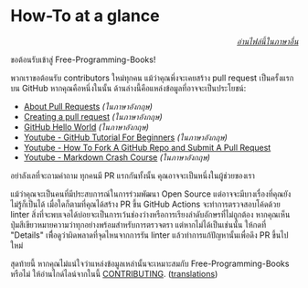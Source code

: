 # How-To at a glance

<div align="right" markdown="1">

*[อ่านไฟล์นี้ในภาษาอื่น](../README.md#translations)*

</div>

ขอต้อนรับเข้าสู่ Free-Programming-Books!

พวกเราขอต้อนรับ contributors ใหม่ทุกคน แม้ว่าคุณพึ่งจะเคยสร้าง pull request เป็นครั้งแรกบน GitHub หากคุณคือหนึ่งในนั้น ด้านล่างนี้คือแหล่งข้อมูลที่อาจจะเป็นประโยชน์:

* [About Pull Requests](https://docs.github.com/en/pull-requests/collaborating-with-pull-requests/proposing-changes-to-your-work-with-pull-requests/about-pull-requests) *(ในภาษาอังกฤษ)*
* [Creating a pull request](https://docs.github.com/en/pull-requests/collaborating-with-pull-requests/proposing-changes-to-your-work-with-pull-requests/creating-a-pull-request) *(ในภาษาอังกฤษ)*
* [GitHub Hello World](https://docs.github.com/en/get-started/quickstart/hello-world) *(ในภาษาอังกฤษ)*
* [Youtube - GitHub Tutorial For Beginners](https://www.youtube.com/watch?v=0fKg7e37bQE) *(ในภาษาอังกฤษ)*
* [Youtube - How To Fork A GitHub Repo and Submit A Pull Request](https://www.youtube.com/watch?v=G1I3HF4YWEw)
* [Youtube - Markdown Crash Course](https://www.youtube.com/watch?v=HUBNt18RFbo) *(ในภาษาอังกฤษ)*


อย่าลังเลที่จะถามคำถาม ทุกคนมี PR แรกกันทั้งนั้น คุณอาจจะเป็นหนึ่งในผู้ช่วยของเรา

แม้ว่าคุณจะเป็นคนที่มีประสบการณ์ในการร่วมพัฒนา Open Source แต่อาจจะมีบางเรื่องที่คุณยังไม่รู้ก็เป็นได้ เมื่อใดก็ตามที่คุณได้สร้าง PR ขึ้น GitHub Actions จะทำการตรวจสอบโค้ดด้วย linter สิ่งที่จะพบเจอได้บ่อยจะเป็นการเว้นช่องว่างหรือการเรียงลำดับอักษรที่ไม่ถูกต้อง หากคุณเห็นปุ่มสีเขียวหมายความว่าทุกอย่างพร้อมสำหรับการตรวจตรา แต่หากไม่ได้เป็นเช่นนั้น ให้กดที่ "Details" เพื่ิอดูว่าผิดพลาดที่จุดไหนจากการรัน linter แล้วทำการแก้ปัญหานั้นเพื่อดึง PR ขึ้นไปใหม่

สุดท้ายนี้ หากคุณไม่แน่ใจว่าแหล่งข้อมูลเหล่านั้นจะเหมาะสมกับ Free-Programming-Books หรือไม่ ให้อ่านไกด์ไลน์จากในนี้ [CONTRIBUTING](CONTRIBUTING.md). ([translations](../README.md#translations))
